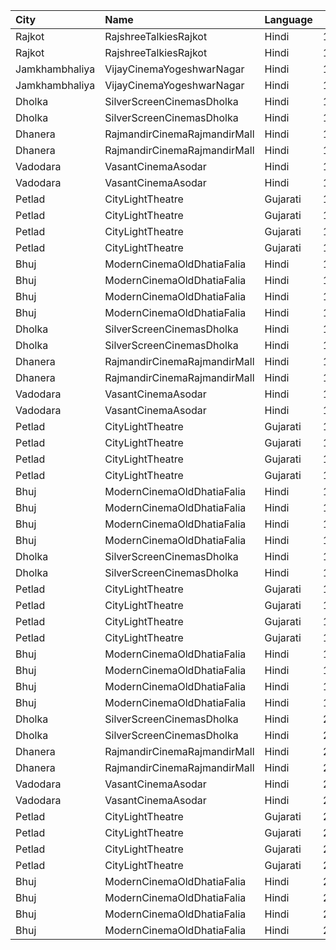 | City           | Name                         | Language |  Time | Type    | Price | Capacity | Booked |
| :------------- | :--------------------------- | :------- | ----: | :------ | ----: | -------: | -----: |
| Rajkot         | RajshreeTalkiesRajkot        | Hindi    | 10:30 | Balcony |  120₹ |      100 |      0 |
| Rajkot         | RajshreeTalkiesRajkot        | Hindi    | 10:30 | Upper   |  100₹ |      100 |      0 |
| Jamkhambhaliya | VijayCinemaYogeshwarNagar    | Hindi    | 12:00 | Balcony |   70₹ |      100 |     51 |
| Jamkhambhaliya | VijayCinemaYogeshwarNagar    | Hindi    | 12:00 | First   |   60₹ |      227 |    114 |
| Dholka         | SilverScreenCinemasDholka    | Hindi    | 12:10 | Balcony |  120₹ |       74 |     74 |
| Dholka         | SilverScreenCinemasDholka    | Hindi    | 12:10 | Upper   |  100₹ |       51 |     51 |
| Dhanera        | RajmandirCinemaRajmandirMall | Hindi    | 12:15 | Gold    |  150₹ |      103 |     35 |
| Dhanera        | RajmandirCinemaRajmandirMall | Hindi    | 12:15 | Silver  |  130₹ |       75 |      0 |
| Vadodara       | VasantCinemaAsodar           | Hindi    | 12:29 | Upper   |   50₹ |      512 |      0 |
| Vadodara       | VasantCinemaAsodar           | Hindi    | 12:29 | Balcony |   60₹ |      218 |      0 |
| Petlad         | CityLightTheatre             | Gujarati | 12:30 | Box     |  150₹ |       12 |      0 |
| Petlad         | CityLightTheatre             | Gujarati | 12:30 | Gold    |  120₹ |       60 |      0 |
| Petlad         | CityLightTheatre             | Gujarati | 12:30 | Silver  |   90₹ |       36 |      0 |
| Petlad         | CityLightTheatre             | Gujarati | 12:30 | Stall   |   80₹ |       17 |      0 |
| Bhuj           | ModernCinemaOldDhatiaFalia   | Hindi    | 12:45 | Balcony |  130₹ |       84 |     56 |
| Bhuj           | ModernCinemaOldDhatiaFalia   | Hindi    | 12:45 | Box     |  110₹ |       28 |     21 |
| Bhuj           | ModernCinemaOldDhatiaFalia   | Hindi    | 12:45 | Upper   |   90₹ |      224 |    154 |
| Bhuj           | ModernCinemaOldDhatiaFalia   | Hindi    | 12:45 | Lower   |   70₹ |       64 |     64 |
| Dholka         | SilverScreenCinemasDholka    | Hindi    | 15:10 | Balcony |  120₹ |       74 |     74 |
| Dholka         | SilverScreenCinemasDholka    | Hindi    | 15:10 | Upper   |  100₹ |       51 |     51 |
| Dhanera        | RajmandirCinemaRajmandirMall | Hindi    | 15:15 | Gold    |  150₹ |      103 |     35 |
| Dhanera        | RajmandirCinemaRajmandirMall | Hindi    | 15:15 | Silver  |  130₹ |       75 |      0 |
| Vadodara       | VasantCinemaAsodar           | Hindi    | 15:29 | Upper   |   50₹ |      512 |      0 |
| Vadodara       | VasantCinemaAsodar           | Hindi    | 15:29 | Balcony |   60₹ |      218 |      0 |
| Petlad         | CityLightTheatre             | Gujarati | 15:30 | Box     |  150₹ |       12 |      0 |
| Petlad         | CityLightTheatre             | Gujarati | 15:30 | Gold    |  120₹ |       60 |      0 |
| Petlad         | CityLightTheatre             | Gujarati | 15:30 | Silver  |   90₹ |       36 |      0 |
| Petlad         | CityLightTheatre             | Gujarati | 15:30 | Stall   |   80₹ |       17 |      0 |
| Bhuj           | ModernCinemaOldDhatiaFalia   | Hindi    | 15:45 | Balcony |  130₹ |       84 |     56 |
| Bhuj           | ModernCinemaOldDhatiaFalia   | Hindi    | 15:45 | Box     |  110₹ |       28 |     21 |
| Bhuj           | ModernCinemaOldDhatiaFalia   | Hindi    | 15:45 | Upper   |   90₹ |      224 |    154 |
| Bhuj           | ModernCinemaOldDhatiaFalia   | Hindi    | 15:45 | Lower   |   70₹ |       64 |     64 |
| Dholka         | SilverScreenCinemasDholka    | Hindi    | 18:10 | Balcony |  120₹ |       74 |     74 |
| Dholka         | SilverScreenCinemasDholka    | Hindi    | 18:10 | Upper   |  100₹ |       51 |     51 |
| Petlad         | CityLightTheatre             | Gujarati | 18:30 | Box     |  150₹ |       12 |      0 |
| Petlad         | CityLightTheatre             | Gujarati | 18:30 | Gold    |  120₹ |       60 |      0 |
| Petlad         | CityLightTheatre             | Gujarati | 18:30 | Silver  |   90₹ |       36 |      0 |
| Petlad         | CityLightTheatre             | Gujarati | 18:30 | Stall   |   80₹ |       17 |      0 |
| Bhuj           | ModernCinemaOldDhatiaFalia   | Hindi    | 18:45 | Balcony |  130₹ |       84 |     56 |
| Bhuj           | ModernCinemaOldDhatiaFalia   | Hindi    | 18:45 | Box     |  110₹ |       28 |     21 |
| Bhuj           | ModernCinemaOldDhatiaFalia   | Hindi    | 18:45 | Upper   |   90₹ |      224 |    154 |
| Bhuj           | ModernCinemaOldDhatiaFalia   | Hindi    | 18:45 | Lower   |   70₹ |       64 |     64 |
| Dholka         | SilverScreenCinemasDholka    | Hindi    | 21:10 | Balcony |  120₹ |       74 |      0 |
| Dholka         | SilverScreenCinemasDholka    | Hindi    | 21:10 | Upper   |  100₹ |       51 |     51 |
| Dhanera        | RajmandirCinemaRajmandirMall | Hindi    | 21:15 | Gold    |  150₹ |      103 |     35 |
| Dhanera        | RajmandirCinemaRajmandirMall | Hindi    | 21:15 | Silver  |  130₹ |       75 |      0 |
| Vadodara       | VasantCinemaAsodar           | Hindi    | 21:29 | Upper   |   50₹ |      512 |      0 |
| Vadodara       | VasantCinemaAsodar           | Hindi    | 21:29 | Balcony |   60₹ |      218 |      0 |
| Petlad         | CityLightTheatre             | Gujarati | 21:30 | Box     |  150₹ |       12 |      0 |
| Petlad         | CityLightTheatre             | Gujarati | 21:30 | Gold    |  120₹ |       60 |      0 |
| Petlad         | CityLightTheatre             | Gujarati | 21:30 | Silver  |   90₹ |       36 |      0 |
| Petlad         | CityLightTheatre             | Gujarati | 21:30 | Stall   |   80₹ |       17 |      0 |
| Bhuj           | ModernCinemaOldDhatiaFalia   | Hindi    | 21:45 | Balcony |  130₹ |       84 |     56 |
| Bhuj           | ModernCinemaOldDhatiaFalia   | Hindi    | 21:45 | Box     |  110₹ |       28 |     21 |
| Bhuj           | ModernCinemaOldDhatiaFalia   | Hindi    | 21:45 | Upper   |   90₹ |      224 |    154 |
| Bhuj           | ModernCinemaOldDhatiaFalia   | Hindi    | 21:45 | Lower   |   70₹ |       64 |     64 |